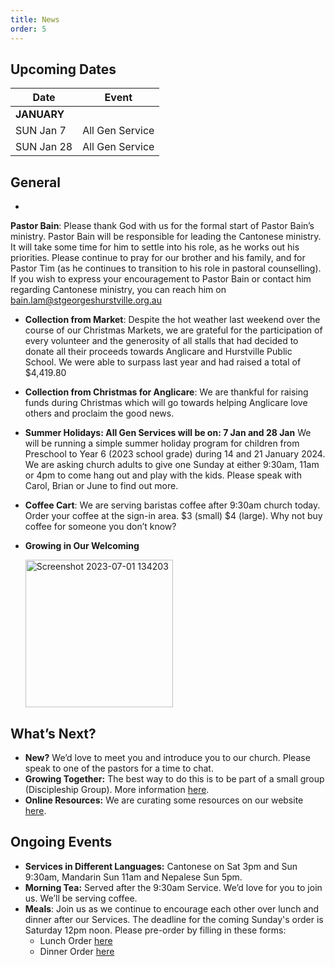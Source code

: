 ```yaml
---
title: News
order: 5
---
```


## Upcoming Dates

| Date | Event |
| ----- | ----- |
| **JANUARY** | |
| SUN Jan 7 | All Gen Service |
| SUN Jan 28 | All Gen Service |

## General

-
**Pastor Bain**: Please thank God with us for the formal start of Pastor Bain’s ministry. Pastor Bain will be responsible for leading the Cantonese ministry. It will take some time for him to settle into his role, as he works out his priorities. Please continue to pray for our brother and his family, and for Pastor Tim (as he continues to transition to his role in pastoral counselling). If you wish to express your encouragement to Pastor Bain or contact him regarding Cantonese ministry, you can reach him on bain.lam@stgeorgeshurstville.org.au
- **Collection from Market**: Despite the hot weather last weekend over the course of our Christmas Markets, we are grateful for the participation of every volunteer and the generosity of all stalls that had decided to donate all their proceeds towards Anglicare and Hurstville Public School. We were able to surpass last year and had raised a total of $4,419.80
- **Collection from Christmas for Anglicare**: We are thankful for raising funds during Christmas which will go towards helping Anglicare love others and proclaim the good news.  
- **Summer Holidays: All Gen Services will be on: 7 Jan and 28 Jan** We will be running a simple summer holiday program for children from Preschool to Year 6 (2023 school grade) during 14 and 21 January 2024. We are asking church adults to give one Sunday at either 9:30am, 11am or 4pm to come hang out and play with the kids. Please speak with Carol, Brian or June to find out more. 
- **Coffee Cart**: We are serving baristas coffee after 9:30am church today. Order your coffee at the sign-in area. $3 (small) $4 (large). Why not buy coffee for someone you don’t know?

- **Growing in Our Welcoming**


  <img width="236" alt="Screenshot 2023-07-01 134203" src="https://github.com/stgeorgeshurstville/bulletin/assets/119166299/b540ac1c-0ba4-481e-90a5-5464939f7e4c">


## What’s Next?
- **New?** We’d love to meet you and introduce you to our church. Please speak to one of the pastors for a time to chat. 
- **Growing Together:** The best way to do this is to be part of a small group (Discipleship Group). More information [here](https://stgeorgeshurstville.org.au/discipleship-groups).
- **Online Resources:** We are curating some resources on our website [here](https://stgeorgeshurstville.org.au/lets-talk-about-christianity).  

## Ongoing Events
- **Services in Different Languages:** Cantonese on Sat 3pm and Sun 9:30am, Mandarin Sun 11am and Nepalese Sun 5pm. 
- **Morning Tea:**  Served after the 9:30am Service. We’d love for you to join us. We’ll be serving coffee.
- **Meals**: Join us as we continue to encourage each other over lunch and dinner after our Services. The deadline for the coming Sunday's order is Saturday 12pm noon. Please pre-order by filling in these forms:
   - Lunch Order [here](https://tinyurl.com/sunlunches)
   - Dinner Order [here](https://tinyurl.com/sundinners)



